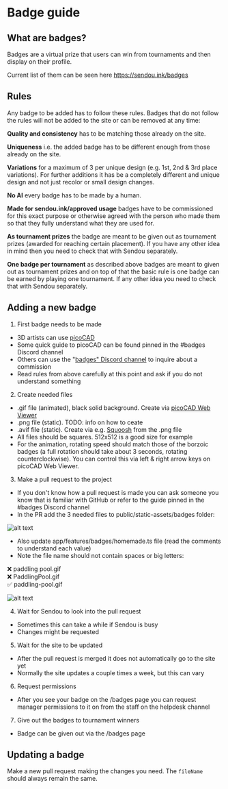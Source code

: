# Badge guide

## What are badges?

Badges are a virtual prize that users can win from tournaments and then display on their profile.

Current list of them can be seen here https://sendou.ink/badges

## Rules

Any badge to be added has to follow these rules. Badges that do not follow the rules will not be added to the site or can be removed at any time:

**Quality and consistency** has to be matching those already on the site.

**Uniqueness** i.e. the added badge has to be different enough from those already on the site.

**Variations** for a maximum of 3 per unique design (e.g. 1st, 2nd & 3rd place variations). For further additions it has be a completely different and unique design and not just recolor or small design changes.

**No AI** every badge has to be made by a human.

**Made for sendou.ink/approved usage** badges have to be commissioned for this exact purpose or otherwise agreed with the person who made them so that they fully understand what they are used for.

**As tournament prizes** the badge are meant to be given out as tournament prizes (awarded for reaching certain placement). If you have any other idea in mind then you need to check that with Sendou separately.

**One badge per tournament** as described above badges are meant to given out as tournament prizes and on top of that the basic rule is one badge can be earned by playing one tournament. If any other idea you need to check that with Sendou separately.

## Adding a new badge

1. First badge needs to be made
- 3D artists can use [picoCAD](https://johanpeitz.itch.io/picocad)
- Some quick guide to picoCAD can be found pinned in the #badges Discord channel
- Others can use the "[badges" Discord channel](https://discord.gg/sendou) to inquire about a commission
- Read rules from above carefully at this point and ask if you do not understand something
2. Create needed files
- .gif file (animated), black solid background. Create via [picoCAD Web Viewer](https://lucatronica.github.io/picocad-web-viewer/)
- .png file (static). TODO: info on how to ceate
- .avif file (static). Create via e.g. [Squoosh](https://squoosh.app/) from the .png file
- All files should be squares. 512x512 is a good size for example
- For the animation, rotating speed should match those of the borzoic badges (a full rotation should take about 3 seconds, rotating counterclockwise). You can control this via left & right arrow keys on picoCAD Web Viewer.
3. Make a pull request to the project
- If you don't know how a pull request is made you can ask someone you know that is familiar with GitHub or refer to the guide pinned in the #badges Discord channel
- In the PR add the 3 needed files to public/static-assets/badges folder:

![alt text](img/badges-1.png)

- Also update app/features/badges/homemade.ts file (read the comments to understand each value)
- Note the file name should not contain spaces or big letters:

❌ paddling pool.gif  
❌ PaddlingPool.gif  
✅ paddling-pool.gif

![alt text](img/badges-2.png)

4. Wait for Sendou to look into the pull request
- Sometimes this can take a while if Sendou is busy
- Changes might be requested

5. Wait for the site to be updated
- After the pull request is merged it does not automatically go to the site yet
- Normally the site updates a couple times a week, but this can vary

6. Request permissions
- After you see your badge on the /badges page you can request manager permissions to it on from the staff on the helpdesk channel

7. Give out the badges to tournament winners
- Badge can be given out via the /badges page

## Updating a badge

Make a new pull request making the changes you need. The `fileName` should always remain the same.
